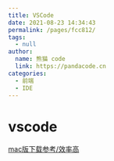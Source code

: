 ```yaml
---
title: VSCode
date: 2021-08-23 14:34:43
permalink: /pages/fcc812/
tags: 
  - null
author: 
  name: 熊猫 code
  link: https://pandacode.cn
categories: 
  - 前端
  - IDE
---
```


# vscode

[mac版下载参考/效率高](https://vscode.cdn.azure.cn/stable/8490d3dde47c57ba65ec40dd192d014fd2113496/VSCode-darwin.zip)
